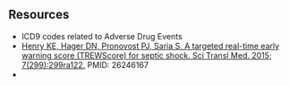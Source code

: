 Resources
---------

* ICD9 codes related to Adverse Drug Events
* [Henry KE, Hager DN, Pronovost PJ, Saria S. A targeted real-time early warning score (TREWScore) for septic shock. Sci Transl Med. 2015; 7(299):299ra122.](https://doi.org/10.1126/scitranslmed.aab3719) PMID: 26246167
* 
